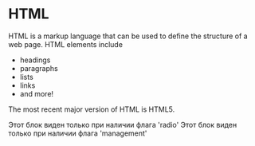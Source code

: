 # HTML
HTML is a markup language that can be used to define the structure of a web page. HTML elements include

* headings
* paragraphs
* lists
* links
* and more!

The most recent major version of HTML is HTML5.  

<if flags='radio'>
Этот блок виден только при наличии флага 'radio'
</if>

<if flags='management'>
Этот блок виден только при наличии флага 'management'
</if>
